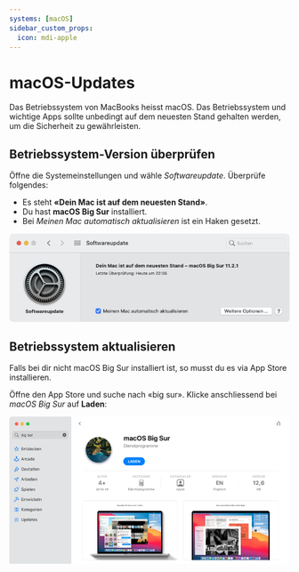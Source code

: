 ```yaml
---
systems: [macOS]
sidebar_custom_props:
  icon: mdi-apple
---
```


# macOS-Updates



Das Betriebssystem von MacBooks heisst macOS. Das Betriebssystem und wichtige Apps sollte unbedingt auf dem neuesten Stand gehalten werden, um die Sicherheit zu gewährleisten.


## Betriebssystem-Version überprüfen

Öffne die Systemeinstellungen und wähle _Softwareupdate_. Überprüfe folgendes:

- Es steht **«Dein Mac ist auf dem neuesten Stand»**.
- Du hast **macOS Big Sur** installiert.
- Bei _Meinen Mac automatisch aktualisieren_ ist ein Haken gesetzt.

![](./macos-check.png)


## Betriebssystem aktualisieren

Falls bei dir nicht macOS Big Sur installiert ist, so musst du es via App Store installieren.

Öffne den App Store und suche nach «big sur». Klicke anschliessend bei _macOS Big Sur_ auf __Laden__:

![](./macos-install-big-sur.png)

